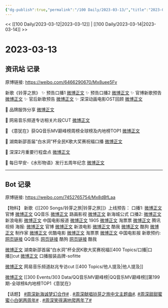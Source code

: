 ```yaml
---
{"dg-publish":true,"permalink":"/100 Daily/2023-03-13/","title":"2023-03-13","created":"2023-03-14T14:45:39.384+08:00","updated":"2023-03-14T15:05:00.407+08:00"}
---
```



<< [[100 Daily/2023-03-12\|2023-03-12]] | [[100 Daily/2023-03-14\|2023-03-14]] >>

# 2023-03-13

## 资讯站 记录

原博链接: https://weibo.com/6466290670/Mx8uee5Fv

 新歌《铃芽之旅》
✨ 预告口播1 [微博正文](https://weibo.com/6466290670/4878770668310614)
✨ 预告口播2 [微博正文](https://weibo.com/6466290670/4878769976509484)
✨ 官博新歌预告 [微博正文](https://weibo.com/6466290670/4878773646265181)
✨ 官后新歌预告 [微博正文](https://weibo.com/6466290670/4878776732748314)
✨ 深深动画电影OST回顾 [微博正文](https://weibo.com/6466290670/4878863853946951)

💫 品牌服饰分享 [微博正文](https://weibo.com/6466290670/4878874816810864)

💫 网易音乐频道专访相关片段CUT [微博正文](https://weibo.com/6466290670/4878883780559732)

💫 《意犹在》获QQ音乐MV巅峰榜周榜全球榜及内地榜TOP1 [微博正文](https://weibo.com/6466290670/4878887794512660)

💫 湖南新邵首届“白水洞”杯全民K歌大奖赛祝福口播 [微博正文](https://weibo.com/6466290670/4878807342776764)

💫 深深2月重要行程盘点 [微博正文](https://weibo.com/6466290670/4878924163055690)

💫 每日早安-《水形物语》发行五周年纪念 [微博正文](https://weibo.com/6466290670/4878738695655420)

---
## Bot 记录

原博链接: https://weibo.com/7452765754/Mx8dBfLaa

【物料】
新歌《[[200 Songs/铃芽之旅\|铃芽之旅]]》上线预告：
口播1:
[微博正文](https://weibo.com/7507799664/4878769695491873) 官博
[微博正文](https://weibo.com/2169129705/4878769708336089) QQ音乐
[微博正文](https://weibo.com/5572754517/4878775608675806) 路画影视
[微博正文](https://weibo.com/7013443371/4878771997902127) 新海城公式
口播2:
[微博正文](https://weibo.com/1623886424/4878767173931490) 新浪电影
[微博正文](https://weibo.com/1261788454/4878781342549444) 中国电影报道
[微博正文](https://weibo.com/1635270132/4878781267840796) 1905
[微博正文](https://weibo.com/2095820504/4878769694706509) 淘票票
[微博正文](https://weibo.com/2591595652/4878776909435245) 腾讯视频
海报:
[微博正文](https://weibo.com/7507799664/4878772208142434) 官博
[微博正文](https://weibo.com/1623886424/4878772316668405) 新浪电影
[微博正文](https://weibo.com/1738434147/4878769704404599) 酷我
[微博正文](https://weibo.com/1665103091/4878770298685883) 酷狗
[微博正文](https://weibo.com/5576219762/4878769704406562) 制作家
[微博正文](https://weibo.com/1677960582/4878772412875015) 优酷电影
[微博正文](https://weibo.com/2095820504/4878772207616810) 淘票票
[微博正文](https://weibo.com/2304129841/4878775906996488) 中国电影报
新歌预约:
[网页链接](https://weibo.cn/sinaurl?u=https%3A%2F%2Fy.qq.com%2Fm%2Fact%2FLYZL%2Findex.html) QQ音乐
[网页链接](https://weibo.cn/sinaurl?u=https%3A%2F%2Factivity.kugou.com%2Fvo-activity%2F4b482a50-5939-11ea-bdd6-2938438cfef4%2Fdetail.html%3Fid%3D2203%26chi%3D518) 酷狗
[网页链接](https://weibo.cn/sinaurl?u=https%3A%2F%2Fh5app.kuwo.cn%2Fm%2FsongReservation%2Findex.html) 酷我

[微博正文](https://weibo.com/6466290670/4878807342776764) 湖南新邵首届“白水洞”杯全民K歌大奖赛祝福[[400 Topics/口播\|口播]]cut
[微博正文](https://weibo.com/7457336054/4878851405251652) 口播服装品牌-sofitte

[微博正文](https://weibo.com/6466290670/4878883780559732) 网易音乐频道赵兆专访cut [[400 Topics/他人提及\|他人提及]]

[微博正文](https://weibo.com/2169129705/4878882936984436) [[300 Events/303 Data/QQ音乐MV巅峰榜\|QQ音乐MV巅峰榜]]第199期-全球榜&内地榜TOP1《意犹在》

【话题】
[#周深新海诚梦幻合作#](https://s.weibo.com/weibo?q=%23%E5%91%A8%E6%B7%B1%E6%96%B0%E6%B5%B7%E8%AF%9A%E6%A2%A6%E5%B9%BB%E5%90%88%E4%BD%9C%23) .
[#周深献唱铃芽之旅中文主题曲#](https://s.weibo.com/weibo?q=%23%E5%91%A8%E6%B7%B1%E7%8C%AE%E5%94%B1%E9%93%83%E8%8A%BD%E4%B9%8B%E6%97%85%E4%B8%AD%E6%96%87%E4%B8%BB%E9%A2%98%E6%9B%B2%23).
[#周深甜甜蜜蜜小白粥两周年#](https://s.weibo.com/weibo?q=%23%E5%91%A8%E6%B7%B1%E7%94%9C%E7%94%9C%E8%9C%9C%E8%9C%9C%E5%B0%8F%E7%99%BD%E7%B2%A5%E4%B8%A4%E5%91%A8%E5%B9%B4%23) .
[#周深笑得满地爬两年了#](https://s.weibo.com/weibo?q=%23%E5%91%A8%E6%B7%B1%E7%AC%91%E5%BE%97%E6%BB%A1%E5%9C%B0%E7%88%AC%E4%B8%A4%E5%B9%B4%E4%BA%86%23)
